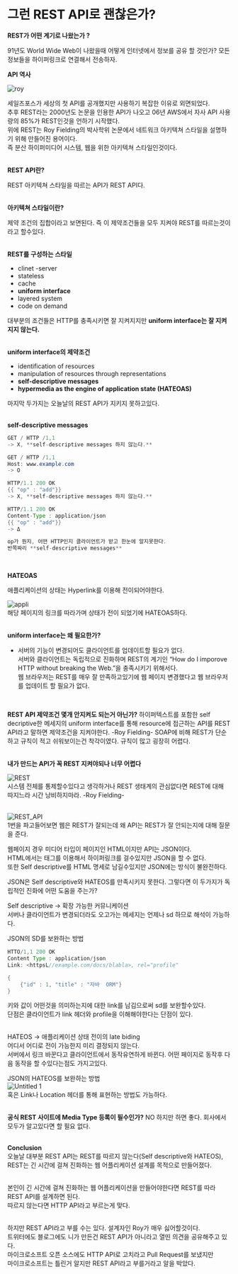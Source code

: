 # 그런 REST API로 괜찮은가?

**REST가 어떤 계기로 나왔는가 ?**

91년도 World Wide Web이 나왔을때 어떻게 인터넷에서 정보를 공유 할 것인가? 모든 정보들을 하이퍼링크로 연결해서 전송하자.
</br>  

**API 역사**

![roy](https://user-images.githubusercontent.com/72185011/202479950-8e6ff7a5-b73f-42d2-84c6-5e50f694ed97.jpg)

세일즈포스가 세상의 첫 API를 공개했지만 사용하기 복잡한 이유로 외면되었다.   
추후 REST라는 2000년도 논문을 인용한 API가 나오고 06년 AWS에서 자사 API 사용량의 85%가 REST인것을 언하기 시작했다.  
위에 REST는 Roy Fielding의 박사학위 논문에서 네트워크 아키텍쳐 스타일을 설명하기 위해 만들어진 용어이다.   
즉 분산 하이퍼미디어 시스템, 웹을 위한 아키텍쳐 스타일인것이다.  
</br>  

**REST API란?**

REST 아키텍쳐 스타일을 따르는 API가 REST API다.  
</br>  
 
**아키텍쳐 스타일이란?**

제약 조건의 집합이라고 보면된다. 즉 이 제약조건들을 모두 지켜야 REST를 따르는것이라고 할수있다.   
</br>    

**REST를 구성하는 스타일**  

- clinet -server
- stateless
- cache
- **uniform interface**
- layered system
- code on demand

대부분의 조건들은 HTTP를 충족시키면 잘 지켜지지만 **uniform interface는 잘 지켜지지 않는다.**  
</br>  

**uniform interface의 제약조건**

- identification of resources
- manipulation of resources through representations
- **self-descriptive messages**
- **hypermedia as the engine of application state (HATEOAS)**

마지막 두가지는 오늘날의 REST API가 지키지 못하고있다.  
</br>  

**self-descriptive messages**

```java
GET / HTTP /1,1 
-> X, **self-descriptive messages 하지 않는다.**

GET / HTTP /1,1 
Host: www.example.com
-> O 
```

```java
HTTP/1.1 200 OK
{{ "op" : "add"}}
-> X, **self-descriptive messages 하지 않는다.**

HTTP/1.1 200 OK
Content-Type : application/json
{{ "op" : "add"}}
-> Δ

op가 뭔지, 어떤 HTTP인지 클라이언트가 받고 한눈에 알지못한다.
반쪽짜리 **self-descriptive messages** 
```  
</br>    

**HATEOAS**

애플리케이션의 상태는 Hyperlink를 이용해 전이되어야한다.

![appli](https://user-images.githubusercontent.com/72185011/202478156-a17bc183-acd3-4444-9f97-28cccfb7cc61.jpg)  
해당 페이지의 링크를 따라가며 상태가 전이 되었기에 HATEOAS하다.    
</br>    

**uniform interface는 왜 필요한가?**

- 서버의 기능이 변경되어도 클라이언트를 업데이트할 필요가 없다.  
서버와 클라이언트는 독립적으로 진화하며 REST의 계기인 “How do I imporove HTTP without breaking the Web.”을 충족시키기 위해서다.  
웹 브라우저는 REST를 매우 잘 만족하고있기에 웹 페이지 변경했다고 웹 브라우저를 업데이트 할 필요가 없다.    
</br>   

**REST API 제약조건 몇개 안지켜도 되는거 아닌가?**
하이퍼텍스트를 포함한 self decriptive한 메세지의 uniform interface를 통해 resource에 접근하는 API를 REST API라고 말하면 제약조건을 지켜야한다. -Roy Fielding-
SOAP에 비해 REST가 단순하고 규칙이 적고 쉬워보이는건 착각이였다. 규칙이 많고 굉장히 어렵다.   
</br>   

**내가 만드는 API가 꼭 REST 지켜야되나 너무 어렵다**

![REST](https://user-images.githubusercontent.com/72185011/202478173-0dac8681-08ff-4e95-aab9-5cc17a7835eb.jpg)  
시스템 전체를 통제할수있다고 생각하거나 REST 생태계의 관심없다면 REST에 대해 따지느라 시간 낭비하지마라. -Roy Fielding-  
</br>   

![REST_API](https://user-images.githubusercontent.com/72185011/202478192-72ec9068-916c-4ecc-be3d-78ecf1759b54.jpg)  
1번을 파고들어보면 웹은 REST가 잘되는데 왜 API는 REST가 잘 안되는지에 대해 질문을 준다.

웹페이지 경우 미디어 타입이 페이지인 HTML이지만 API는 JSON이다.   
HTML에서는 <a> 태그를 이용해서 하이퍼링크를 걸수있지만 JSON을 할 수 없다.  
또한 Self descriptive를 HTML 명세로 남길수있지만 JSON에는 방식이 불완전하다.  

JSON은 Self descriptive와 HATEOS를 만족시키지 못한다. 그렇다면 이 두가지가 독립적인 진화에 어떤 도움을 주는가?  

Self descriptive → 확장 가능한 커뮤니케이션   
서버나 클라이언트가 변경되더라도 오고가는 메세지는 언제나 sd 하므로 해석이 가능하다.  

JSON의 SD를 보완하는 방법

```java
HTTO/1,1 200 OK
Content Type : application/json
Link: <httpsL//example.com/docs/blabla>, rel="profile"

{
	{"id" : 1, "title" : "자바  ORM"}
}
```

키와 값이 어떤것을 의미하는지에 대한 link를 남김으로써 sd를 보완할수있다.    
단점은 클라이언트가 link 헤더와 profile을 이해해야한다는 단점이 있다.  
</br>  
	
HATEOS → 애플리케이션 상태 전이의 late biding  
어디서 어디로 전이 가능한지 미리 결정되지 않는다.     
서버에서 링크 바꾼다고 클라이언트에서 동작유연하게 바뀐다. 어떤 페이지로 동작후 다음 동작을 할 수있다는점도 가지고있다.   

JSON의 HATEOS를 보완하는 방법  
![Untitled 1](https://user-images.githubusercontent.com/72185011/202478248-623f2d76-b606-4f8e-9f1b-2658eaded5b7.png)  
혹은 Link나 Location 헤더를 통해 표현하는 방법도 가능하다.   
</br>   

**공식 REST 사이트에 Media Type 등록이 필수인가?**
NO 하지만 하면 좋다. 회사에서 모두가 알고있다면 할 필요 없다.  
</br>   

**Conclusion**  
오늘날 대부분 REST API는 REST를 따르지 않는다(Self descriptive와 HATEOS),   
REST는 긴 시간에 걸쳐 진화하는 웹 어플리케이션 설계를 목적으로 만들어졌다.     
</br> 

본인이 긴 시간에 걸쳐 진화하는 웹 어플리케이션을 만들어야한다면 REST를 따라 REST API를 설계하면 된다.   
따르지 않는다면 HTTP API라고 부르는게 맞다.     
</br> 

하지만 REST API라고 부를 수는 있다. 설계자인 Roy가 매우 싫어할것이다.   
트위터에도 블로그에도 니가 만든건 REST API가 아니라고 열띤 의견을 공유해주고 있다.    
마이크로소프트 오픈 소스에도 HTTP API로 고치라고 Pull Request를 보냈지만   
마이크로소프트는 틀린거 알지만 REST API라고 부를거라고 알을 박았다.      
